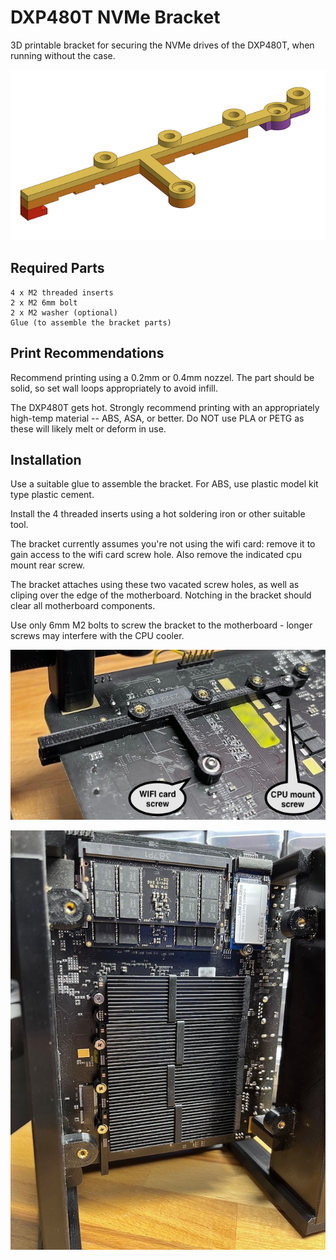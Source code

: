 # DXP480T NVMe Bracket

3D printable bracket for securing the NVMe drives of the DXP480T, when running without the case.

![Bracket CAD](assets/bracket_cad.png)

## Required Parts

```
4 x M2 threaded inserts
2 x M2 6mm bolt
2 x M2 washer (optional)
Glue (to assemble the bracket parts)
```

## Print Recommendations

Recommend printing using a 0.2mm or 0.4mm nozzel. The part should be solid, so set wall loops appropriately to avoid infill.

The DXP480T gets hot. Strongly recommend printing with an appropriately high-temp material -- ABS, ASA, or better.  Do NOT use PLA or PETG as these will likely melt or deform in use.

## Installation

Use a suitable glue to assemble the bracket. For ABS, use plastic model kit type plastic cement. 

Install the 4 threaded inserts using a hot soldering iron or other suitable tool.

The bracket currently assumes you're not using the wifi card: remove it to gain access to the wifi card screw hole.  Also remove the indicated cpu mount rear screw.  

The bracket attaches using these two vacated screw holes, as well as cliping over the edge of the motherboard.  Notching in the bracket should clear all motherboard components.

Use only 6mm M2 bolts to screw the bracket to the motherboard - longer screws may interfere with the CPU cooler.


![Bracket Installed](assets/bracket_installed.jpg)

![Bracket NVME](assets/bracket_nvme.jpg)

